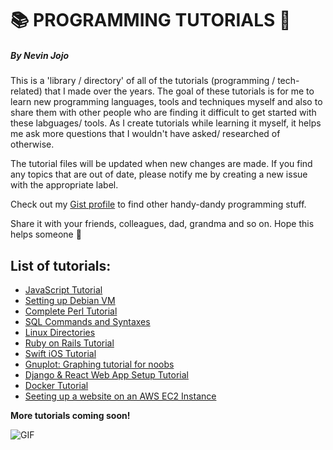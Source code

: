 # 📚 PROGRAMMING TUTORIALS 📖
##### By Nevin Jojo

This is a 'library / directory' of all of the tutorials (programming / tech-related) that I made over the years. The goal of these tutorials is for me to learn new programming languages, tools and techniques myself and also to share them with other people who are finding it difficult to get started with these labguages/ tools. As I create tutorials while learning it myself, it helps me ask more questions that I wouldn't have asked/ researched of otherwise.

The tutorial files will be updated when new changes are made. If you find any topics that are out of date, please notify me by creating a new issue with the appropriate label.

Check out my [Gist profile](https://gist.github.com/nevinjojo/) to find other handy-dandy programming stuff.

Share it with your friends, colleagues, dad, grandma and so on. Hope this helps someone 🙂

## List of tutorials:
- [JavaScript Tutorial](https://github.com/nevinjojo/my_programming_tutorials/blob/master/javascript.md)
- [Setting up Debian VM](https://docs.google.com/document/d/1Q_mRZCC-3--upPoRfP-SCt5Vw7u65HNXLKftnu6x_gY/edit?usp=sharing)
- [Complete Perl Tutorial](https://docs.google.com/document/d/1Iw0GWRyh-22mhXg_gV-j0WxrMwf8DFdrhPO0NXCa52c/edit?usp=sharing)
- [SQL Commands and Syntaxes](https://docs.google.com/document/d/1bNFFfjsETlyoEkuLKitfPgXdV1aEqofiEnF1ijPwOAE/edit?usp=sharing)
- [Linux Directories](https://docs.google.com/document/d/1re2BpYIl9997lvbRRSKEfLkjYkPV7irJHgR8ODT7QyM/edit?usp=sharing)
- [Ruby on Rails Tutorial](https://docs.google.com/document/d/1goVm6mE-zc5uBdAGx5BcMgQA1uf-pFfZzeUq9cHVpKY/edit?usp=sharing)
- [Swift iOS Tutorial](https://docs.google.com/document/d/15UPDjwaOyVvhbEjY6rER-mYLqvxGRBWH41LmrayCR8M/edit?usp=sharing)
- [Gnuplot: Graphing tutorial for noobs](https://docs.google.com/document/d/1Xof2-_49nDBxBmPhcdf4PoB03Sb__PSDZJXRzs-EfcI/edit?usp=sharing)
- [Django & React Web App Setup Tutorial](https://github.com/nevinjojo/my_programming_tutorials/blob/master/Django_React_Web_App_Setup.md)
- [Docker Tutorial](https://github.com/nevinjojo/my_programming_tutorials/blob/master/docker.md)
- [Seeting up a website on an AWS EC2 Instance](https://github.com/nevinjojo/my_programming_tutorials/blob/master/aws_ec2.md)

**More tutorials coming soon!**

![GIF](https://media.giphy.com/media/Z5KBuY8XDbsfS/giphy.gif)

